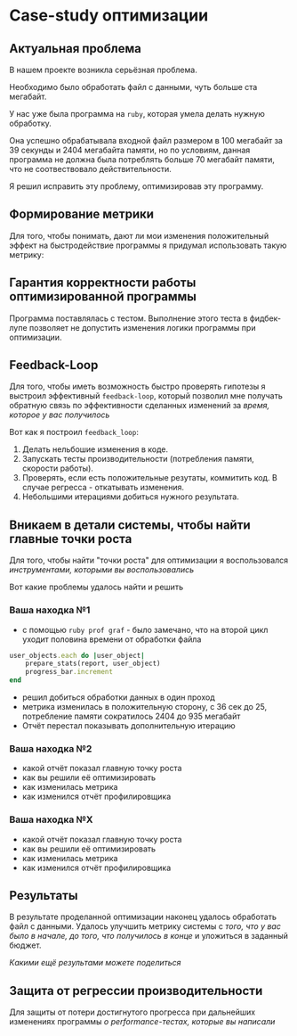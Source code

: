 # Case-study оптимизации

## Актуальная проблема
В нашем проекте возникла серьёзная проблема.

Необходимо было обработать файл с данными, чуть больше ста мегабайт.

У нас уже была программа на `ruby`, которая умела делать нужную обработку.

Она успешно обрабатывала входной файл размером в 100 мегабайт за 39 секунды и 2404 мегабайта памяти, но по условиям, данная программа не должна была потреблять больше 70 мегабайт памяти, что не соотвествовало действительности.

Я решил исправить эту проблему, оптимизировав эту программу.

## Формирование метрики
Для того, чтобы понимать, дают ли мои изменения положительный эффект на быстродействие программы я придумал использовать такую метрику:

## Гарантия корректности работы оптимизированной программы
Программа поставлялась с тестом. Выполнение этого теста в фидбек-лупе позволяет не допустить изменения логики программы при оптимизации.

## Feedback-Loop
Для того, чтобы иметь возможность быстро проверять гипотезы я выстроил эффективный `feedback-loop`, который позволил мне получать обратную связь по эффективности сделанных изменений за *время, которое у вас получилось*

Вот как я построил `feedback_loop`:
1. Делать нельбошие изменения в коде.
2. Запускать тесты производительности (потребления памяти, скорости работы).
3. Проверять, если есть положительные резутаты, коммитить код. В случае регресса - откатывать изменения.
4. Небольшими итерациями добиться нужного результата.

## Вникаем в детали системы, чтобы найти главные точки роста
Для того, чтобы найти "точки роста" для оптимизации я воспользовался *инструментами, которыми вы воспользовались*

Вот какие проблемы удалось найти и решить

### Ваша находка №1
- с помощью `ruby prof graf` - было замечано, что на второй цикл уходит половина времени от обработки файла
```ruby
user_objects.each do |user_object|
    prepare_stats(report, user_object)
    progress_bar.increment
end
```
- решил добиться обработки данных в один проход
- метрика изменилась в положительную сторону,  c 36 сек до 25, потребление памяти сократилось 2404 до 935 мегабайт
- Отчёт перестал показывать дополнительную итерацию

### Ваша находка №2
- какой отчёт показал главную точку роста
- как вы решили её оптимизировать
- как изменилась метрика
- как изменился отчёт профилировщика

### Ваша находка №X
- какой отчёт показал главную точку роста
- как вы решили её оптимизировать
- как изменилась метрика
- как изменился отчёт профилировщика

## Результаты
В результате проделанной оптимизации наконец удалось обработать файл с данными.
Удалось улучшить метрику системы с *того, что у вас было в начале, до того, что получилось в конце* и уложиться в заданный бюджет.

*Какими ещё результами можете поделиться*

## Защита от регрессии производительности
Для защиты от потери достигнутого прогресса при дальнейших изменениях программы *о performance-тестах, которые вы написали*
